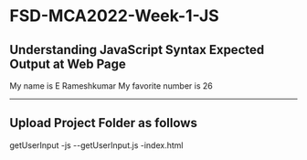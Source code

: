 # FSD-MCA2022-Week-1-JS
Understanding JavaScript Syntax
Expected Output at Web Page
----------------------------
My name is E Rameshkumar
My favorite number is 26

-----------------------------
Upload Project Folder as follows
-----------------------------------

getUserInput
 -js
   --getUserInput.js
 -index.html
